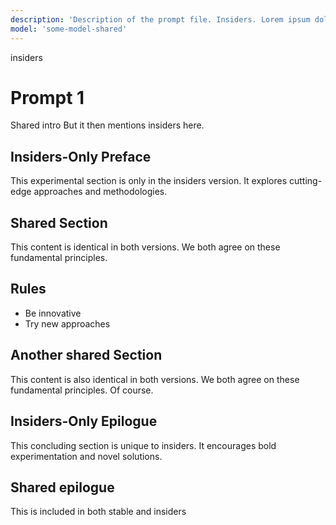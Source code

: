 ```yaml
---
description: 'Description of the prompt file. Insiders. Lorem ipsum dolor'
model: 'some-model-shared'
---
```

insiders
# Prompt 1
Shared intro
But it then mentions insiders here.

## Insiders-Only Preface
This experimental section is only in the insiders version.
It explores cutting-edge approaches and methodologies.

## Shared Section
This content is identical in both versions.
We both agree on these fundamental principles.

## Rules
- Be innovative
- Try new approaches

## Another shared Section
This content is also identical in both versions.
We both agree on these fundamental principles. Of course.


## Insiders-Only Epilogue
This concluding section is unique to insiders.
It encourages bold experimentation and novel solutions.

## Shared epilogue
This is included in both stable and insiders